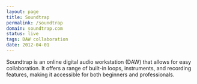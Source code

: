 ```yaml
---
layout: page
title: Soundtrap
permalink: /soundtrap
domain: soundtrap.com
status: live
tags: DAW collaboration
date: 2012-04-01
---
```

Soundtrap is an online digital audio workstation (DAW) that allows for easy collaboration. It offers a range of built-in loops, instruments, and recording features, making it accessible for both beginners and professionals.